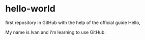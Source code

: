 # hello-world
first repository in GitHub with the help of the official guide
Hello,

My name is Ivan and i'm learning to use GitHub.
